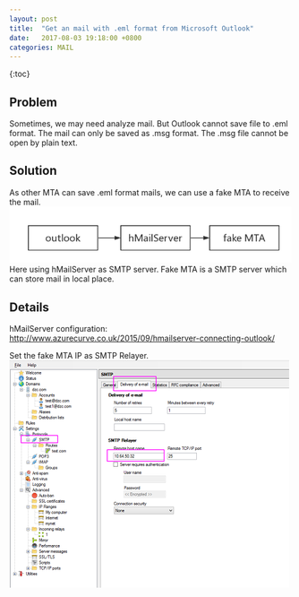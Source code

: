 ```yaml
---
layout: post
title:  "Get an mail with .eml format from Microsoft Outlook"
date:   2017-08-03 19:18:00 +0800
categories: MAIL
---
```


{:toc}

## Problem

Sometimes, we may need analyze mail. But Outlook cannot save file to .eml format. 
The mail can only be saved as .msg format. The .msg file cannot be open by plain text.

## Solution

As other MTA can save .eml format mails, we can use a fake MTA to receive the mail.
![](https://raw.githubusercontent.com/deniswu1202/jekyll_pages/master/pic/20170803.1.png)
Here using  hMailServer as SMTP server. Fake MTA is a SMTP server which can store mail in local place.

## Details

hMailServer configuration:
http://www.azurecurve.co.uk/2015/09/hmailserver-connecting-outlook/

Set the fake MTA IP as SMTP Relayer.
![](https://raw.githubusercontent.com/deniswu1202/jekyll_pages/master/pic/0803.png)


